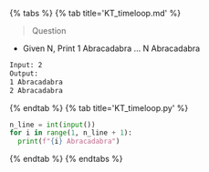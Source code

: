 {% tabs %}
{% tab title='KT_timeloop.md' %}

> Question

* Given N, Print 1 Abracadabra … N Abracadabra

```txt
Input: 2
Output:
1 Abracadabra
2 Abracadabra
```

{% endtab %}
{% tab title='KT_timeloop.py' %}

```py
n_line = int(input())
for i in range(1, n_line + 1):
  print(f"{i} Abracadabra")
```

{% endtab %}
{% endtabs %}
